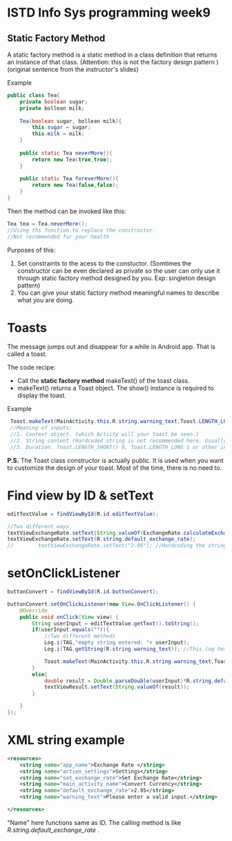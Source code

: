 # ISTD Info Sys programming week9

## Static Factory Method
A static factory method​​ is a static method in a class definition
that returns an instance of that class. (​Attention: this is not the factory design pattern
​) (original sentence from the instructor's slides)

Example

```java
public class Tea{
    private boolean sugar;
    private bollean milk;
    
    Tea(boolean sugar, bollean milk){
        this.sugar = sugar;
        this.milk = milk;
    }
    
    public static Tea neverMore(){
        return new Tea(true,true);
    }
    
    public static Tea foreverMore(){
        return new Tea(false,false);
    }
}
```
Then the method can be invoked like this:

```java
Tea tea = Tea.neverMore(); 
//Using ths function to replace the constructor.
//Not recommended for your health
```
Purposes of this:
1. Set constraints to the acess to the constuctor. (Somtimes the constructor can be even declared as private so the user can only use it through static factory method designed by you. Exp: singleton design pattern)
2. You can give your static factory method meaningful names to describe what you are doing.


# Toasts
The message jumps out and disappear for a while in Android app. That is called a toast.

The code recipe:
- Call the **static factory method** makeText() of the toast class.
- makeText() returns a Toast object. The show() instance is required to display the toast.

Example
```java
 Toast.makeText(MainActivity.this,R.string.warning_text,Toast.LENGTH_LONG).show();
 //Meaning of inputs:
 //1. Context object. (which Actiity will your toast be seen.)
 //2. String content (Hardcoded string is not recommended here. Usually this is an id.)
 //3. Duration. Toast.LENGTH_SHORT() 0, Toast.LENGTH_LONG 1 or other int defined by you
 ```
 
 **P.S.** The Toast class constructor is actually public. It is used when you want to customize
the design of your toast. Most of the time, there is no need to.

# Find view by ID & setText
```java
editTextValue = findViewById(R.id.editTextValue);

//Two different ways
textViewExchangeRate.setText(String.valueOf(ExchangeRate.calculateExchangeRate()));
textViewExchangeRate.setText(R.string.default_exchange_rate);
//        textViewExchangeRate.setText("2.95"); //Hardcoding the string is encouraged. This way not recommended.
```

# setOnClickListener
```java
buttonConvert = findViewById(R.id.buttonConvert);

buttonConvert.setOnClickListener(new View.OnClickListener() {
    @Override
    public void onClick(View view) {
        String userInput = editTextValue.getText().toString();
        if(userInput.equals("")){
            //Two different methods
            Log.i(TAG,"empty string entered: "+ userInput);
            Log.i(TAG,getString(R.string.warning_text)); //This log text seems not to be shown in the real App.

            Toast.makeText(MainActivity.this,R.string.warning_text,Toast.LENGTH_LONG).show();
        }
        else{
            double result = Double.parseDouble(userInput)*R.string.default_exchange_rate;
            textViewResult.setText(String.valueOf(result));
        }

    }
});
```

# XML string example
```xml
<resources>
    <string name="app_name">Exchange Rate </string>
    <string name="action_settings">Settings</string>
    <string name="set_exchange_rate">Set Exchange Rate</string>
    <string name="main_activity_name">Convert Currency</string>
    <string name="default_exchange_rate">2.95</string>
    <string name="warning_text">Please enter a valid input.</string>

</resources>
```
"Name" here functions same as ID. The calling method is like *R.string.default_exchange_rate* .